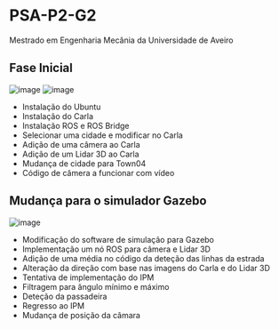 # PSA-P2-G2
Mestrado em Engenharia Mecânia da Universidade de Aveiro

## Fase Inicial
![image](https://user-images.githubusercontent.com/101104887/177052452-a818cfbb-4021-46ef-92b8-c0b77f0df7d7.png)
![image](https://user-images.githubusercontent.com/101104887/177052459-d31cd604-4aa6-43c9-9b19-f9caef7e4daf.png)
- Instalação do Ubuntu 
- Instalação do Carla 
- Instalação ROS e ROS Bridge 
- Selecionar uma cidade e modificar no Carla 
- Adição de uma câmera ao Carla 
- Adição de um Lidar 3D ao Carla 
- Mudança de cidade para Town04 
- Código de câmera a funcionar com vídeo 
## Mudança para o simulador Gazebo
![image](https://user-images.githubusercontent.com/101104887/177052322-a39dcf34-5178-4fa8-bca6-f063747096df.png)
- Modificação do software de simulação para Gazebo 
- Implementação um nó ROS para câmera e Lidar 3D 
- Adição de uma média no código da deteção das linhas da estrada 
- Alteração da direção com base nas imagens do Carla e do Lidar 3D 
- Tentativa de implementação do IPM 
- Filtragem para ângulo mínimo e máximo 
- Deteção da passadeira
- Regresso ao IPM
- Mudança de posição da câmara
